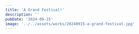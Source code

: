 ```yaml
---
title: 'A Grand Festival!'
description: ''
pubDate: '2024-09-15'
image: '../../assets/works/20240915-a-grand-festival.jpg'
---
```


